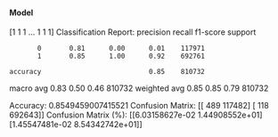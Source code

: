 #### Model
[1 1 1 ... 1 1 1]
Classification Report:
              precision    recall  f1-score   support

           0       0.81      0.00      0.01    117971
           1       0.85      1.00      0.92    692761

    accuracy                           0.85    810732
   macro avg       0.83      0.50      0.46    810732
weighted avg       0.85      0.85      0.79    810732

Accuracy: 0.8549459007415521
Confusion Matrix:
[[   489 117482]
 [   118 692643]]
Confusion Matrix (%):
[[6.03158627e-02 1.44908552e+01]
 [1.45547481e-02 8.54342742e+01]]
